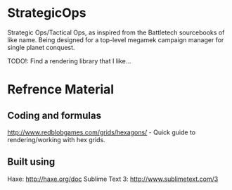 StrategicOps
============

Strategic Ops/Tactical Ops, as inspired from the Battletech sourcebooks of like name. Being designed for a top-level megamek campaign manager for single planet conquest.



TODO!: Find a rendering library that I like...

Refrence Material
=========

Coding and formulas
---------
http://www.redblobgames.com/grids/hexagons/ - Quick guide to rendering/working with hex grids.

Built using
-----------
Haxe: http://haxe.org/doc
Sublime Text 3: http://www.sublimetext.com/3
